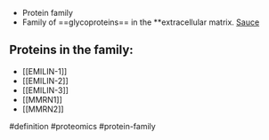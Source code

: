 - Protein family
- Family of ==glycoproteins== in the **extracellular matrix. [Sauce](https://www.sciencedirect.com/science/article/pii/S0945053X00000743)


## Proteins in the family:
- [[EMILIN-1]]
- [[EMILIN-2]]
- [[EMILIN-3]]
- [[MMRN1]]
- [[MMRN2]]

#definition #proteomics #protein-family